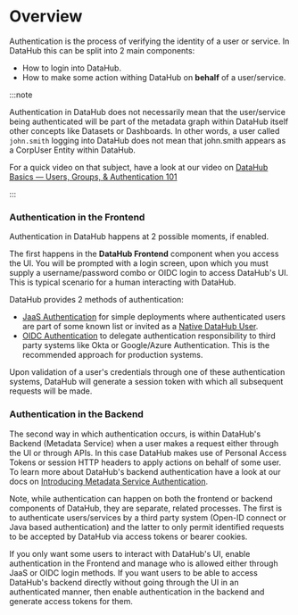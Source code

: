 # Overview

Authentication is the process of verifying the identity of a user or service. In DataHub this can be split into 2 main components:
 - How to login into DataHub.
 - How to make some action withing DataHub on **behalf** of a user/service.

:::note

Authentication in DataHub does not necessarily mean that the user/service being authenticated will be part of the metadata graph within DataHub itself other concepts like Datasets or Dashboards.
In other words, a user called `john.smith` logging into DataHub does not mean that john.smith appears as a CorpUser Entity within DataHub.

For a quick video on that subject, have a look at our video on [DataHub Basics — Users, Groups, & Authentication 101
](https://youtu.be/8Osw6p9vDYY)

:::

### Authentication in the Frontend

Authentication in DataHub happens at 2 possible moments, if enabled.

The first happens in the **DataHub Frontend** component when you access the UI.
You will be prompted with a login screen, upon which you must supply a username/password combo or OIDC login to access DataHub's UI.
This is typical scenario for a human interacting with DataHub.

DataHub provides 2 methods of authentication:
 - [JaaS Authentication](guides/jaas.md) for simple deployments where authenticated users are part of some known list or invited as a [Native DataHub User](guides/add-users.md).
 - [OIDC Authentication](guides/sso/configure-oidc-react.md) to delegate authentication responsibility to third party systems like Okta or Google/Azure Authentication. This is the recommended approach for production systems.

Upon validation of a user's credentials through one of these authentication systems, DataHub will generate a session token with which all subsequent requests will be made.

### Authentication in the Backend

The second way in which authentication occurs, is within DataHub's Backend (Metadata Service) when a user makes a request either through the UI or through APIs.
In this case DataHub makes use of Personal Access Tokens or session HTTP headers to apply actions on behalf of some user.
To learn more about DataHub's backend authentication have a look at our docs on [Introducing Metadata Service Authentication](introducing-metadata-service-authentication.md).

Note, while authentication can happen on both the frontend or backend components of DataHub, they are separate, related processes.
The first is to authenticate users/services by a third party system (Open-ID connect or Java based authentication) and the latter to only permit identified requests to be accepted by DataHub via access tokens or bearer cookies.

If you only want some users to interact with DataHub's UI, enable authentication in the Frontend and manage who is allowed either through JaaS or OIDC login methods.
If you want users to be able to access DataHub's backend directly without going through the UI in an authenticated manner, then enable authentication in the backend and generate access tokens for them.
